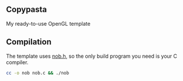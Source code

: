 Copypasta
---
My ready-to-use OpenGL template

## Compilation

The template uses [nob.h](https://github.com/tsoding/nob.h), so the only build program you need is your C compiler.

```bash
cc -o nob nob.c && ./nob
```
